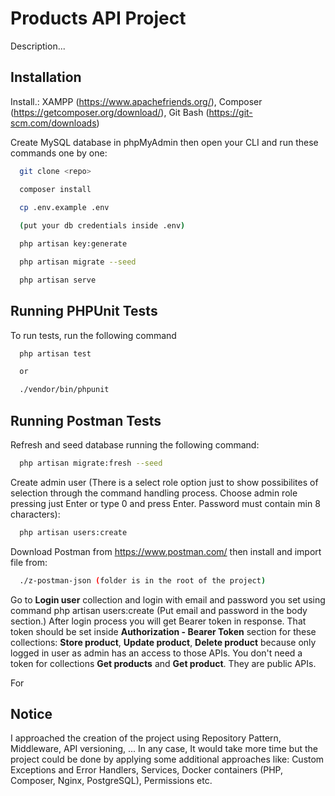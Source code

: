 
# Products API Project

Description...


## Installation

Install.: 
XAMPP (https://www.apachefriends.org/), 
Composer (https://getcomposer.org/download/), 
Git Bash (https://git-scm.com/downloads) 

Create MySQL database in phpMyAdmin then open your CLI and run these commands one by one:

```bash
  git clone <repo>

  composer install

  cp .env.example .env 
  
  (put your db credentials inside .env)

  php artisan key:generate

  php artisan migrate --seed

  php artisan serve


```
    
## Running PHPUnit Tests

To run tests, run the following command

```bash
  php artisan test

  or

  ./vendor/bin/phpunit
```
## Running Postman Tests

Refresh and seed database running the following command:

```bash
  php artisan migrate:fresh --seed
```

Create admin user (There is a select role option just to show possibilites of selection through the command handling process. Choose admin role pressing just Enter or type 0 and press Enter. Password must contain min 8 characters):

```bash
  php artisan users:create
```

Download Postman from https://www.postman.com/ then install and import file from:

```bash
  ./z-postman-json (folder is in the root of the project)
```

Go to <b>Login user</b> collection and login with email and password you set using command php artisan users:create (Put email and password in the body section.) After login process you will get Bearer token in response. That token should be set inside <b>Authorization - Bearer Token</b> section for these collections: <b>Store product</b>, <b>Update product</b>, <b>Delete product</b> because only logged in user as admin has an access to those APIs. You don't need a token for collections <b>Get products</b> and <b>Get product</b>. They are public APIs.

For 

## Notice

I approached the creation of the project using Repository Pattern, Middleware, API versioning, ... In any case, It would take more time but the project could be done by applying some additional approaches like: Custom Exceptions and Error Handlers, Services, Docker containers (PHP, Composer, Nginx, PostgreSQL), Permissions etc. 